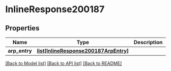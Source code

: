 # InlineResponse200187

## Properties
Name | Type | Description | Notes
------------ | ------------- | ------------- | -------------
**arp_entry** | [**list[InlineResponse200187ArpEntry]**](InlineResponse200187ArpEntry.md) |  | [optional] 

[[Back to Model list]](../README.md#documentation-for-models) [[Back to API list]](../README.md#documentation-for-api-endpoints) [[Back to README]](../README.md)

